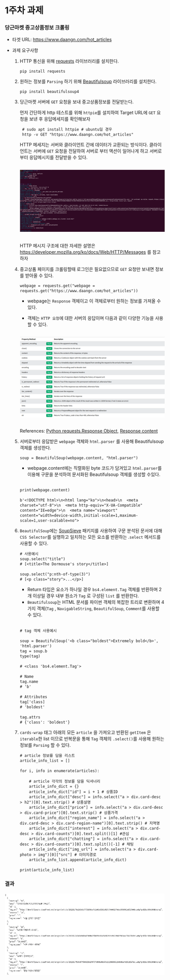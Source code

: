 # 1주차 과제

### 당근마켓 중고상품정보 크롤링 

- 타겟 URL: https://www.daangn.com/hot_articles
- 과제 요구사항

    1. HTTP 통신을 위해 [requests](https://docs.python-requests.org/en/latest/) 라이브러리를 설치한다.
        
        ```
        pip install requests
        ```

    2. 원하는 정보를 `Parsing` 하기 위해 [Beautifulsoup](https://www.crummy.com/software/BeautifulSoup/bs4/doc/) 라이브러리를 설치한다.  

        ```
        pip install beautifulsoup4
        ```
    3. 당근마켓 서버에 `GET` 요청을 보내 중고상품정보를 전달받는다.
    
        먼저 간단하게 http 테스트를 위해 `httpie`를 설치하여 Target URL에 `GET` 요청을 보낸 후 응답메세지를 확인해보자
        
            
            # sudo apt install httpie # ubuntu일 경우
            http -v GET "https://www.daangn.com/hot_articles"
            
        HTTP 메세지는 서버와 클라이언트 간에 데이터가 교환되는 방식이다. 클라이언트는 서버에 `GET` 요청을 전달하여 서버로 부터 액션이 일어나게 하고 서버로부터 응답메시지를 전달받을 수 있다.

        
        <div align='center' style="margin: 30px 0px">
            <img src='./static/image/img_week1_1.png'/>
        </div>

        HTTP 메시지 구조에 대한 자세한 설명은 https://developer.mozilla.org/ko/docs/Web/HTTP/Messages 를 참고하자

    4. 중고상품 페이지를 크롤링할때  로그인은 필요없으므로 `GET` 요청만 보내면 정보를 받아올 수 있다.

        ```
        webpage = requests.get("webpage = requests.get("https://www.daangn.com/hot_articles"))
        ```

        - webpage는 `Response` 객체이고 이 객체로부터 원하는 정보를 가져올 수 있다.

        - 객체는 `HTTP 요청`에 대한 서버의 응답이며 다음과 같이 다양한 기능을 사용할 수 있다.

        <div align='center' style="margin: 30px 0px">
            <img src='./static/image/img_week1_2.png'/>
        </div>
        
        References: [Python requests.Response Object](https://www.w3schools.com/python/ref_requests_response.asp), [Response content](https://docs.python-requests.org/en/latest/user/quickstart/)

    5. 서버로부터 응답받은 `webpage` 객체와 `html.parser` 를 사용해 Beautifulsoup 객체를 생성한다.

        ```
        soup = BeautifulSoup(webpage.content, "html.parser")
        ```

        - webpage.content에는 직렬화된 byte 코드가 담겨있고 `html.parser`를 이용해 구문을 분석하여 문서화된 Beautifulsoup 객체를 생성할 수있다.
        
        <br>

        ```
        print(webpage.content)
        
        b'<!DOCTYPE html>\n<html lang="ko">\n<head>\n  <meta charset="utf-8">\n  <meta http-equiv="X-UA-Compatible" content="IE=edge">\n  <meta name="viewport" content="width=device-width,initial-scale=1,maximum-scale=1,user-scalable=no">
        ```

    6. `BeautifulSoup`에는 [SoupSieve](https://facelessuser.github.io/soupsieve/) 패키지를 사용하여 구문 분석된 문서에 대해 `CSS Selector`를 실행하고 일치하는 모든 요소를 반환하는 .`select` 메서드를 사용할 수 있다.

        ```
        # 사용예시
        soup.select("title")
        # [<title>The Dormouse's story</title>]

        soup.select("p:nth-of-type(3)")
        # [<p class="story">...</p>]
        ```

        - Return 타입은 요소가 하나일 경우 `bs4.element.Tag` 객체를 반환하며 2개 이상일 경우 내부 원소가 `Tag` 로 구성된 `list` 를 반환한다.  
        - `Beautifulsoup`는 HTML 문서를 파이썬 객체의 복잡한 트리로 변환하며 4가지 객체(`Tag` , `NavigableString`, `BeautifulSoup`, `Comment`를 사용할 수 있다.
        
        <br>

        ```
        # tag 객체 사용예시
        
        soup = BeautifulSoup('<b class="boldest">Extremely bold</b>', 'html.parser')
        tag = soup.b
        type(tag)
        
        # <class 'bs4.element.Tag'>

        # Name
        tag.name
        # 'b'

        # Attributes
        tag['class]
        # 'boldest'

        tag.attrs
        # {'class': 'boldest'}

        ```

    7. `cards-wrap` 태그 아래의 모든 `article` 을 가져오고 반환된 `getItem` 은 `iterable`한 list 이므로 반복문을 통해 `Tag` 객체의 `.select()`를 사용해 원하는 정보를 `Parsing` 할 수 있다. 

        ```
        # article 정보를 담을 리스트
        article_info_list = []

        for i, info in enumerate(articles):

            # article 각각의 정보를 담을 딕셔너리
            article_info_dict = {}
            article_info_dict["id"] = i + 1 # 상품ID
            article_info_dict["desc"] = info.select("a > div.card-desc > h2")[0].text.strip() # 상품설명
            article_info_dict["price"] = info.select("a > div.card-desc > div.card-price")[0].text.strip() # 상품가격
            article_info_dict["region_name"] = info.select("a > div.card-desc > div.card-region-name")[0].text.strip() # 지역명
            article_info_dict["interest"] = info.select("a > div.card-desc > div.card-counts")[0].text.split()[1] #관심
            article_info_dict["chatting"] = info.select("a > div.card-desc > div.card-counts")[0].text.split()[-1] # 채팅
            article_info_dict["img_url"] = info.select("a > div.card-photo > img")[0]["src"] # 이미지경로
            article_info_list.append(article_info_dict)

        print(article_info_list)
        ```

### 결과

<div align='center' style="margin-top:20px">
    <img src='./static/image/img_week1_3.png'/>
</div>


